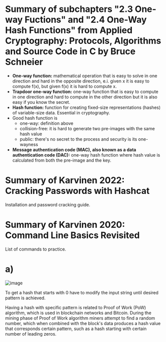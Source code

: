 # Summary of subchapters "2.3 One-way Fuctions" and "2.4 One-Way Hash Functions" from Applied Cryptography: Protocols, Algorithms and Source Code in C by Bruce Schneier
- **One-way function:** mathematical operation that is easy to solve in one direction and hard in the opposite direction, e.i. given x it is easy to compute f(x), but given f(x) it is hard to compute x.
- **Trapdoor one-way function:** one-way function that is easy to compute in one direction and hard to compute in the other direction but it is also easy if you know the secret.
- **Hash function:** function for creating fixed-size representations (hashes) of variable-size data. Essential in cryptography.
- Good hash function is
  - one-way: definition above
  - collision-free: it is hard to generate two pre-images with the same hash value
  - public: there's no secret to the process and security is its one-wayness
-  **Message authentication code (MAC), also known as a data authentication code (DAC):** one-way hash function where hash value is calculated from both the pre-image and the key.  


# Summary of Karvinen 2022: Cracking Passwords with Hashcat
Installation and password cracking guide.

# Summary of Karvinen 2020: Command Line Basics Revisited

List of commands to practice.

# a)
![image](https://github.com/lumine2023/TrustToBlockchain2023/assets/149093419/7b4deeec-6674-4488-9103-bdc60ef3f3d9)

To get a hash that starts with 0 have to modify the input string until desired pattern is achieved.

Having a hash with specific pattern is related to Proof of Work (PoW) algorithm, which is used in blockchain networks and Bitcoin. During the mining phase of Proof of Work algorithm miners attempt to find a random number, which when combined with the block's data produces a hash value that corresponds certain pattern, such as a hash starting with certain number of leading zeros.
